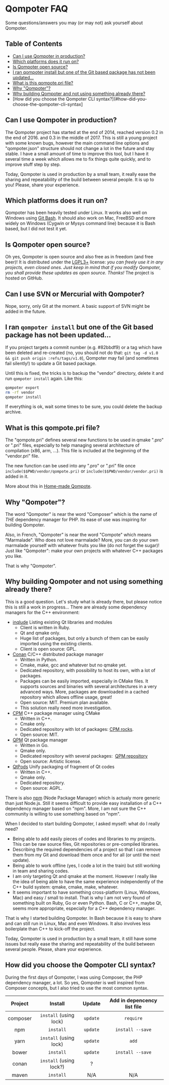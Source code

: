 Qompoter FAQ
========

Some questions/answers you may (or may not) ask yourself about Qompoter.

Table of Contents
---------------------

* [Can I use Qompoter in production?](#can-i-use-qompoter-in-production)
* [Which platforms does it run on?](#which-platforms-does-it-run-on)
* [Is Qompoter open source?](#is-qompoter-open-source)
* [I ran qompoter install but one of the Git based package has not been updated...](#i-ran-qompoter-install-but-one-of-the-git-based-package-has-not-been-updated)
* [What is this qompote.pri file?](#what-is-this-qompotepri-file)
* [Why "Qompoter"?](#why-qompoter)
* [Why building Qompoter and not using something already there?](#why-building-qompoter-and-not-using-something-already-there)
* [How did you choose the Qompoter CLI syntax?](#how-did-you-choose-the-qompoter-cli-syntax]

Can I use Qompoter in production?
---------------------

The Qompoter project has started at the end of 2014, reached version 0.2 in the end of 2016. and 0.3 in the middle of 2017. This is still a young project with some known bugs, however the main command line options and "qompoter.json" structure should not change a lot in the future and stay stable. I have a small amount of time to improve this tool, but I have it several time a week which allows me to fix things quite quickly, and to improve stuff step by step.

Today, Qompoter is used in production by a small team, it really ease the sharing and repeatability of the build between several people.
It is up to you! Please, share your experience.

Which platforms does it run on?
---------------------

Qompoter has been heavily tested under Linux. It works also well on Windows using [Git Bash](https://git-scm.com/).
It should also work on Mac, FreeBSD and more widely on Windows (Cygwin or Mysys command line) because it is Bash based, but I did not test it yet.

Is Qompoter open source?
---------------------

Oh yes, Qompoter is open source and also free as in freedom (and free beer)! It is distributed under the [LGPL3+](LICENSE) license: *you can freely use it in any projects, even closed ones. Just keep in mind that if you modify Qompoter, you shall provide these updates as open source. Thanks!* The project is hosted on GitHub.

Can I use SVN or Mercurial with Qompoter?
---------------------

Nope, sorry, only Git at the moment. A basic support of SVN might be added in the future.

I ran `qompoter install` but one of the Git based package has not been updated...
---------------------

If you project targets a commit number (e.g. #82bbdf9) or a tag which have been deleted and re-created (no, you should not do that: `git tag -d v1.0 && git push origin :refs/tags/v1.0`), Qompoter may fail (and sometimes fail silently!) to update a Git based package.

Until this is fixed, the tricks is to backup the "vendor" directory, delete it and run `qompoter install` again. Like this:

```bash
qompoter export
rm -rf vendor
qompoter install
```

If everything is ok, wait some times to be sure, you could delete the backup archive.

What is this qompote.pri file?
---------------------

The "qompote.pri" defines several new functions to be used in qmake ".pro" or ".pri" files, especially to help managing several architecture of compilation (x86, arm, ...). This file is included at the beginning of the "vendor.pri" file.

The new function can be used into any ".pro" or ".pri" file once `include($$PWD/vendor/qompote.pri)` or `include($$PWD/vendor/vendor.pri)` is added in it.

More about this in [Home-made Qompote](Home-made-qompote.md).

Why "Qompoter"?
---------------------

The word "Qompoter" is near the word "Composer" which is the name of _THE_ dependency manager for PHP. Its ease of use was inspiring for building Qompoter.

Also, in French, "Qompoter" is near the word "Compote" which means "Marmalade". Who does not love marmalade? More, you can do your own marmalade yourself with whatever fruits you like (do not forget the sugar)! Just like "Qompoter": make your own projects with whatever C++ packages you like.

That is why "Qompoter".

Why building Qompoter and not using something already there?
---------------------

This is a good question. Let's study what is already there, but please notice this is still a work in progress...
There are already some dependency managers for the C++ environment:

* [inqlude](http://inqlude.org/) Listing existing Qt libraries and modules
    * Client is written in Ruby.
    * Qt and qmake only.
    * Huge list of packages, but only a bunch of them can be easily imported using the existing clients.
    * Client is open source: GPL.
* [Conan](https://github.com/conan-io/conan) C/C++ distributed package manager
    * Written in Python.
    * Cmake, make, gcc and whatever but no qmake yet.
    * Dedicated repository, with possibility to host its own, with a lot of packages.
    * Packages can be easily imported, especially in CMake files. It supports sources and binaries with several architectures in a very advanced ways. More, packages are downloaded in a cached repository which allows offline usage, great!
    * Open source: MIT. Premium plan available.
    * This solution really need more investigation.
* [CPM](https://github.com/iauns/cpm) C++ package manager using CMake
    * Written in C++.
    * Cmake only.
    * Dedicated repository with lot of packages: [CPM rocks](http://www.cpm.rocks/).
    * Open source: MIT.
* [QPM](https://github.com/Cutehacks/qpm) Qt package manager
    * Written in Go.
    * Qmake only.
    * Dedicated repository with several packages:  [QPM repository](http://www.qpm.io/packages.html)
    * Open source: Artistic license.
* [QtPods](https://github.com/qt-pods/qt-pods) Unify packaging of fragment of Qt codes
    * Written in C++.
    * Qmake only.
    * Dedicated repository.
    * Open source: AGPL.

There is also [npm](https://github.com/npm/npm) (Node Package Manager) which is actualy more generic than just Node.js. Still it seems difficult to provide easy installation of a C++ dependency manager based on "npm". More, I am not sure the C++ community is willing to use something based on "npm".

When I decided to start building Qompoter, I asked myself: what do I really need?

* Being able to add easily pieces of codes and libraries to my projects. This can be raw source files, Git repositories or pre-compiled libraries.
* Describing the required dependencies of a project so that I can remove them from my Git and download them once and for all (or until the next update).
* Being able to work offline (yes, I code a lot in the train) but still working in team and sharing codes.
* I am only targeting Qt and qmake at the moment. However I really like the idea of being able to have the same experience independently of the C++ build system: qmake, cmake, make, whatever.
* It seems important to have something cross-platform (Linux, Windows, Mac) and easy / small to install. That is why I am not very found of something built on Ruby, Go or even Python. Bash, C or C++, maybe Qt, seems more appropriate, especially for a _C++_ dependency manager.

That is why I started building Qompoter. In Bash because it is easy to share and can still run in Linux, Mac and even Windows. It also involves less boilerplate than C++ to kick-off the project.

Today, Qompoter is used in production by a small team, it still have some issues but really ease the sharing and repeatability of the build between several people. Please, share your experience.

How did you choose the Qompoter CLI syntax?
---------------------

During the first days of Qompoter, I was using Composer, the PHP dependency manager, a lot. So yes, Qompoter is well inspired from Composer concepts, but I also tried to use the most common syntax.

| Project  | Install                 | Update   | Add in depencency list file |
|:--------:|:-----------------------:|:---------:|:--------------------------:|
| composer | `install` (using lock)  | `update` | `require`
| npm      | `install`               | `update` | `install --save`
| yarn     | `install` (using lock)  | `update` | `add`
| bower    | `install`               | `update` | `install --save`
| conan    | `install` (using lock?) | ?        |
| maven    | `install`               | N/A      | N/A
